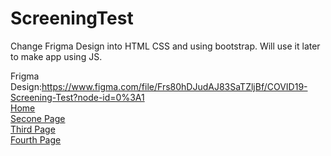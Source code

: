 # ScreeningTest
Change Frigma Design into HTML CSS and using bootstrap. Will use it later to make app using JS.

Frigma Design:https://www.figma.com/file/Frs80hDJudAJ83SaTZljBf/COVID19-Screening-Test?node-id=0%3A1
<br>
<a href="https://arsalan40.github.io/ScreeningTest/">Home</a><br>
<a href="https://arsalan40.github.io/ScreeningTest/index1.html">Secone Page</a><br>
<a href="https://arsalan40.github.io/ScreeningTest/index2.html">Third Page</a><br>
<a href="https://arsalan40.github.io/ScreeningTest/index3.html">Fourth Page</a><br>
